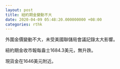 ```yaml
---
layout: post
title: 紐約期金變動不大
date: 2020-04-09 05:48:20.000000000 +08:00
categories: rthk
---
```


外圍金價變動不大，未受美國聯儲局會議記錄太大影響。

紐約期金收市報每盎士1684.3美元，無升跌。

現貨金在1646美元附近。
